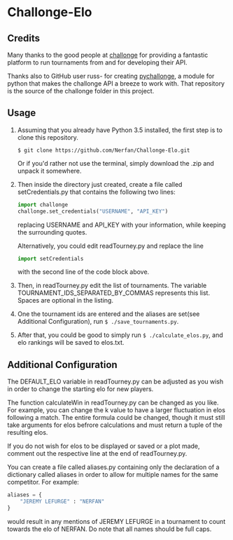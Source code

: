 # Challonge-Elo

## Credits

Many thanks to the good people at [challonge](http://challonge.com) for providing a fantastic platform to run tournaments from and for developing their API.

Thanks also to GitHub user russ- for creating [pychallonge](https://github.com/russ-/pychallonge), a module for python that makes the challonge API a breeze to work with. That repository is the source of the challonge folder in this project.

## Usage

1. Assuming that you already have Python 3.5 installed, the first step is to clone this repository.

   ```
   $ git clone https://github.com/Nerfan/Challonge-Elo.git
   ```

   Or if you'd rather not use the terminal, simply download the .zip and unpack it somewhere.

2. Then inside the directory just created, create a file called setCredentials.py that contains the following two lines:

   ```python
   import challonge
   challonge.set_credentials("USERNAME", "API_KEY")
   ```

   replacing USERNAME and API_KEY with your information, while keeping the surrounding quotes.

   Alternatively, you could edit readTourney.py and replace the line

   ```python
   import setCredentials
   ```

   with the second line of the code block above.

3. Then, in readTourney.py edit the list of tournaments. The variable TOURNAMENT_IDS_SEPARATED_BY_COMMAS represents this list. Spaces are optional in the listing.

4. One the tournament ids are entered and the aliases are set(see Additional Configuration), run `$ ./save_tournaments.py`.

5. After that, you could be good to simply run `$ ./calculate_elos.py`, and elo rankings will be saved to elos.txt.

## Additional Configuration

The DEFAULT_ELO variable in readTourney.py can be adjusted as you wish in order to change the starting elo for new players.

The function calculateWin in readTourney.py can be changed as you like. For example, you can change the k value to have a larger fluctuation in elos following a match. The entire formula could be changed, though it must still take arguments for elos befrore calculations and must return a tuple of the resulting elos.

If you do not wish for elos to be displayed or saved or a plot made, comment out the respective line at the end of readTourney.py.

You can create a file called aliases.py containing only the declaration of a dictionary called aliases in order to allow for multiple names for the same competitor. For example:

```python
aliases = {
    "JEREMY LEFURGE" : "NERFAN"
}
```

would result in any mentions of JEREMY LEFURGE in a tournament to count towards the elo of NERFAN. Do note that all names should be full caps.
